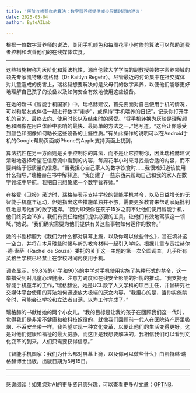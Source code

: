 ```yaml
---
title: '灰阶与修剪你的算法：数字营养师提供减少屏幕时间的建议'
date: 2025-05-04
author: ByteAILab

---
```


根据一位数字营养师的说法，关闭手机颜色和每周花半小时修剪算法可以帮助消费者控制和改善他们的在线媒体饮食。

---
这些措施被称为灰阶化和算法抗性，源自伦敦大学学院的副教授兼数字素养领域的领先专家凯特琳·瑞格赫（Dr Kaitlyn Regehr）。尽管最近的讨论集中在社交媒体对儿童造成的伤害上，瑞格赫想要解决的是父母们的数字素养，以便他们能够更好地理解自己孩子的设备以及如何安全有效地使用这些设备。

在她的新书《智能手机国家》中，瑞格赫建议，首先要面对自己使用手机的情况，可以和朋友或伴侣一起进行数字“走步”，或保持“手机喂养的日记”，记录你打开手机的目的、最终去向、使用时长以及结束时的感受。“将手机转换为灰阶是理解颜色和图像在用户体验中影响的最快、最简单的方法之一，”她写道。“这会让你感受到颜色和图像如何助长这些设备的上瘾性质。”有关此操作的说明可以在Android手机的Google帮助页面或iPhone的Apple支持页面上找到。

算法抗性在另一方面则是关于控制你的算法，而不是让它控制你，因此瑞格赫建议清晰地选择希望在信息流中看到的内容，每周花半小时来寻找最合适的内容，而不要纠结于低质量的信息。“当我担心自己家人的数字饮食时……我很难知道该使用什么指导，”瑞格赫在书中解释道。“我创建了一些东西来帮助自己和我的家人在数字领域中导航。我把自己想象成一个数字营养师。”

在接受《卫报》采访时，瑞格赫表示支持学校的智能手机禁令，以及日益增长的无智能手机童年运动，但她指出这些措施单独并不够，需要更多教育来帮助家庭批判性地思考他们的数字选择。“因为即使你在孩子15岁之前不让他们使用智能手机，他们终究会16岁。我们有责任给他们提供必要的工具，让他们有效地驾驭这一领域，”她说。“我们确实需要为他们提供有关这些事物如何运作的教育。”

她的书副标题为《我们为什么都对屏幕上瘾，以及你可以做些什么》，旨在填补这一空白，并将在本月晚些时候与新的教育材料一起引入学校。根据儿童专员拉赫尔·德·索萨（Rachel de Souza）委托的关于这一主题的第一次全国调查，几乎所有英格兰学校已经禁止在学校时间内使用手机。

调查显示，99.8%的小学和90%的中学对手机使用实施了某种形式的禁令，这一举措受到对儿童心理健康、注意力跨度和在线安全影响的担忧的推动。“我支持无智能手机童年的工作，”瑞格赫说。她是UCL数字人文学科的项目主任，并曾研究社交媒体平台使用的算法如何迅速放大极端的厌女内容。“我担心的是，当你实施禁令时，可能会让学校和立法者自满，以为工作完成了。”

瑞格赫的书献给她的两个小女儿。“我的目标是让我的孩子在回顾我们这一代时，觉得我们是非常不健康和被科技奴役的，就像我们回顾前一代人在医院待产房里吸烟、不系安全带一样。我希望实现一种文化变革，以便让他们的生活变得更好。这是对他们健康和福祉的最大威胁，而这正是我想要解决的，我相信我们可以看到文化变革的到来。人们只需要获得信息。”

《智能手机国家：我们为什么都对屏幕上瘾，以及你可以做些什么》由凯特琳·瑞格赫博士出版，出版日期为5月15日。

---
---
感谢阅读！如果您对AI的更多资讯感兴趣，可以查看更多AI文章：[GPTNB](https://gptnb.com)。